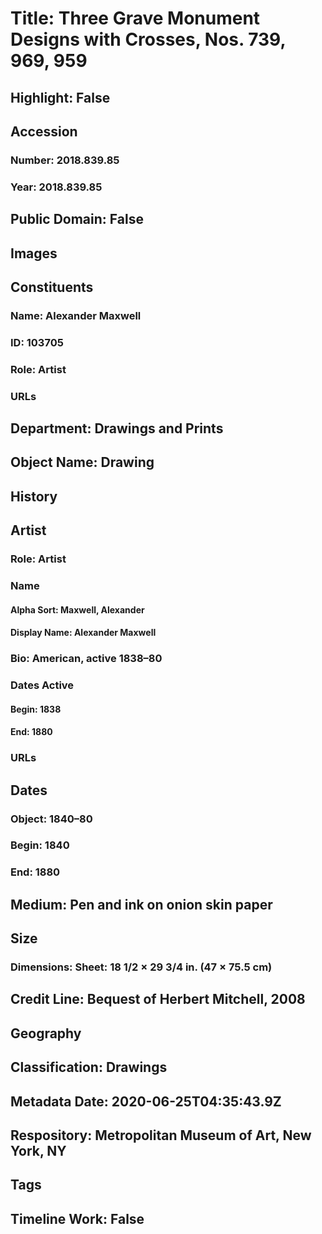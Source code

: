 # Title: Three Grave Monument Designs with Crosses, Nos. 739, 969, 959
## Highlight: False
## Accession
### Number: 2018.839.85
### Year: 2018.839.85
## Public Domain: False
## Images
## Constituents
### Name: Alexander Maxwell
### ID: 103705
### Role: Artist
### URLs
## Department: Drawings and Prints
## Object Name: Drawing
## History
## Artist
### Role: Artist
### Name
#### Alpha Sort: Maxwell, Alexander
#### Display Name: Alexander Maxwell
### Bio: American, active 1838–80
### Dates Active
#### Begin: 1838
#### End: 1880
### URLs
## Dates
### Object: 1840–80
### Begin: 1840
### End: 1880
## Medium: Pen and ink on onion skin paper
## Size
### Dimensions: Sheet: 18 1/2 × 29 3/4 in. (47 × 75.5 cm)
## Credit Line: Bequest of Herbert Mitchell, 2008
## Geography
## Classification: Drawings
## Metadata Date: 2020-06-25T04:35:43.9Z
## Respository: Metropolitan Museum of Art, New York, NY
## Tags
## Timeline Work: False
